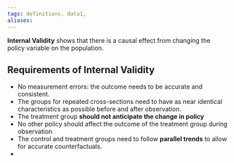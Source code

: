 ```yaml
---
tags: definitions, data1, 
aliases:
---
```


**Internal Validity** shows that there is a causal effect from changing the policy variable on the population. 

## Requirements of Internal Validity
- No measurement errors: the outcome needs to be accurate and consistent. 
-  The groups for repeated cross-sections need to have as near identical characteristics as possible before and after observation.
- The treatment group **should not anticipate the change in policy**
- No other policy should affect the outcome of the treatment group during observation
- The control and treatment groups need to follow **parallel trends** to allow for accurate counterfactuals. 
- 


